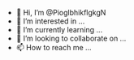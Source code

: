 - 👋 Hi, I’m @PioglbhikflgkgN
- 👀 I’m interested in ...
- 🌱 I’m currently learning ...
- 💞️ I’m looking to collaborate on ...
- 📫 How to reach me ...

<!---
PioglbhikflgkgN/PioglbhikflgkgN is a ✨ special ✨ repository because its `README.md` (this file) appears on your GitHub profile.
You can click the Preview link to take a look at your changes.
--->
